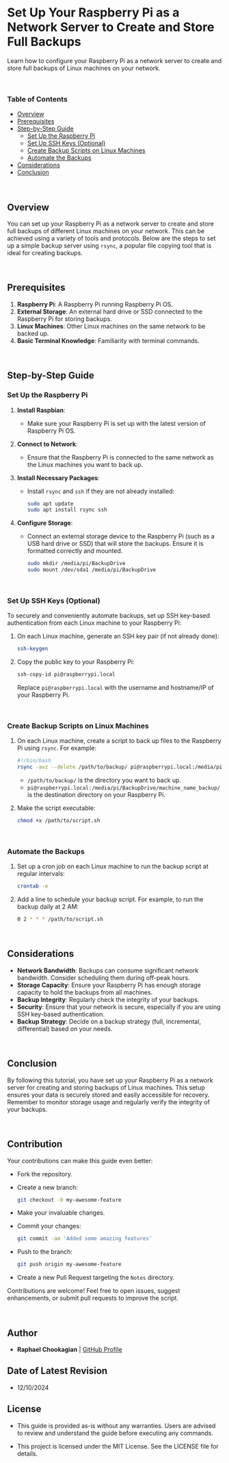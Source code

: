 # Set Up Your Raspberry Pi as a Network Server to Create and Store Full Backups

Learn how to configure your Raspberry Pi as a network server to create and store full backups of Linux machines on your network.

<br>

### **Table of Contents**

- [Overview](#overview)
- [Prerequisites](#prerequisites)
- [Step-by-Step Guide](#step-by-step-guide)
  - [Set Up the Raspberry Pi](#set-up-the-raspberry-pi)
  - [Set Up SSH Keys (Optional)](#set-up-ssh-keys-optional)
  - [Create Backup Scripts on Linux Machines](#create-backup-scripts-on-linux-machines)
  - [Automate the Backups](#automate-the-backups)
- [Considerations](#considerations)
- [Conclusion](#conclusion)

<br>

## **Overview**

You can set up your Raspberry Pi as a network server to create and store full backups of different Linux machines on your network. This can be achieved using a variety of tools and protocols. Below are the steps to set up a simple backup server using `rsync`, a popular file copying tool that is ideal for creating backups.

<br>

## **Prerequisites**

1. **Raspberry Pi**: A Raspberry Pi running Raspberry Pi OS.
2. **External Storage**: An external hard drive or SSD connected to the Raspberry Pi for storing backups.
3. **Linux Machines**: Other Linux machines on the same network to be backed up.
4. **Basic Terminal Knowledge**: Familiarity with terminal commands.

<br>

## **Step-by-Step Guide**

### **Set Up the Raspberry Pi**

1. **Install Raspbian**:
   - Make sure your Raspberry Pi is set up with the latest version of Raspberry Pi OS.

2. **Connect to Network**:
   - Ensure that the Raspberry Pi is connected to the same network as the Linux machines you want to back up.

3. **Install Necessary Packages**:
   - Install `rsync` and `ssh` if they are not already installed:

     ```bash
     sudo apt update
     sudo apt install rsync ssh
     ```

4. **Configure Storage**:
   - Connect an external storage device to the Raspberry Pi (such as a USB hard drive or SSD) that will store the backups. Ensure it is formatted correctly and mounted.

     ```bash
     sudo mkdir /media/pi/BackupDrive
     sudo mount /dev/sda1 /media/pi/BackupDrive
     ```

<br>

### **Set Up SSH Keys (Optional)**

To securely and conveniently automate backups, set up SSH key-based authentication from each Linux machine to your Raspberry Pi:

1. On each Linux machine, generate an SSH key pair (if not already done):

   ```bash
   ssh-keygen
   ```

2. Copy the public key to your Raspberry Pi:

   ```bash
   ssh-copy-id pi@raspberrypi.local
   ```

   Replace `pi@raspberrypi.local` with the username and hostname/IP of your Raspberry Pi.

<br>

### **Create Backup Scripts on Linux Machines**

1. On each Linux machine, create a script to back up files to the Raspberry Pi using `rsync`. For example:

   ```bash
   #!/bin/bash
   rsync -avz --delete /path/to/backup/ pi@raspberrypi.local:/media/pi/BackupDrive/machine_name_backup/
   ```

   - `/path/to/backup/` is the directory you want to back up.
   - `pi@raspberrypi.local:/media/pi/BackupDrive/machine_name_backup/` is the destination directory on your Raspberry Pi.

2. Make the script executable:

   ```bash
   chmod +x /path/to/script.sh
   ```

<br>

### **Automate the Backups**

1. Set up a cron job on each Linux machine to run the backup script at regular intervals:

   ```bash
   crontab -e
   ```

2. Add a line to schedule your backup script. For example, to run the backup daily at 2 AM:

   ```bash
   0 2 * * * /path/to/script.sh
   ```

<br>

## **Considerations**

- **Network Bandwidth**: Backups can consume significant network bandwidth. Consider scheduling them during off-peak hours.
- **Storage Capacity**: Ensure your Raspberry Pi has enough storage capacity to hold the backups from all machines.
- **Backup Integrity**: Regularly check the integrity of your backups.
- **Security**: Ensure that your network is secure, especially if you are using SSH key-based authentication.
- **Backup Strategy**: Decide on a backup strategy (full, incremental, differential) based on your needs.

<br>

## **Conclusion**

By following this tutorial, you have set up your Raspberry Pi as a network server for creating and storing backups of Linux machines. This setup ensures your data is securely stored and easily accessible for recovery. Remember to monitor storage usage and regularly verify the integrity of your backups.

<br>

## **Contribution**

Your contributions can make this guide even better:

- Fork the repository.
- Create a new branch:

  ```bash
  git checkout -b my-awesome-feature
  ```

- Make your invaluable changes.
- Commit your changes:

  ```bash
  git commit -am 'Added some amazing features'
  ```

- Push to the branch:

  ```bash
  git push origin my-awesome-feature
  ```

- Create a new Pull Request targeting the `Notes` directory.

Contributions are welcome! Feel free to open issues, suggest enhancements, or submit pull requests to improve the script.

<br>

## **Author**

- **Raphael Chookagian** | [GitHub Profile](https://github.com/cesar-group)

## **Date of Latest Revision**

- 12/10/2024

## **License**

- This guide is provided as-is without any warranties. Users are advised to review and understand the guide before executing any commands.

- This project is licensed under the MIT License. See the LICENSE file for details.
